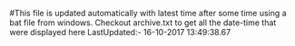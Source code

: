 #This file is updated automatically with latest time after some time using a bat file from windows. Checkout archive.txt to get all the date-time that were displayed here
LastUpdated:- 16-10-2017 13:49:38.67 
